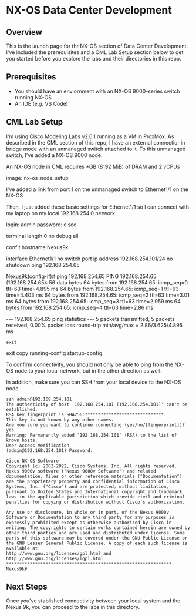 # NX-OS Data Center Development

## Overview 

This is the launch page for thr NX-OS section of Data Center Development. I've included the prerequisites and a CML Lab Setup section below to get you started before you explore the labs and their directories in this repo.


## Prerequisites

- You should have an enviornment with an NX-OS 9000-series switch running NX-OS.
- An IDE (e.g. VS Code)


## CML Lab Setup

I'm using Cisco Modeling Labs v2.6.1 running as a VM in ProxMox. As described in the CML section of this repo, I have an external connectior in bridge mode with an unmanaged switch attached to it. To this unmanaged switch, I've added a NX-OS 9000 node.

An NX-OS node in CML requires *GB (8192 MiB) of DRAM and 2 vCPUs

image: nx-os_node_setup

I've added a link from port 1 on the unmanaged switch to Ethernet1/1 on the NX-OS

Then, I just added these basic settings for Ethernet1/1 so I can connect with my laptop on my local 192.168.254.0 network:

login: admin
password: cisco

terminal length 0
no debug all

conf t
    hostname Nexus9k

interface Ethernet1/1
    no switch port
    ip address 192.168.254.101/24
    no shutdown
    ping 192.168.254.65

Nexus9k(config-if)# ping 192.168.254.65
PING 192.168.254.65 (192.168.254.65): 56 data bytes
64 bytes from 192.168.254.65: icmp_seq=0 ttl=63 time=4.895 ms
64 bytes from 192.168.254.65: icmp_seq=1 ttl=63 time=4.403 ms
64 bytes from 192.168.254.65: icmp_seq=2 ttl=63 time=3.01 ms
64 bytes from 192.168.254.65: icmp_seq=3 ttl=63 time=2.959 ms
64 bytes from 192.168.254.65: icmp_seq=4 ttl=63 time=2.86 ms

--- 192.168.254.65 ping statistics ---
5 packets transmitted, 5 packets received, 0.00% packet loss
round-trip min/avg/max = 2.86/3.625/4.895 ms


    exit
exit
copy running-config startup-config 


To confirm connectivity, you should not only be able to ping from the NX-OS node to your local network, but in the other direction as well.

In addition, make sure you can SSH from your local device to the NX-OS node.

```
ssh admin@192.168.254.101
The authenticity of host '192.168.254.101 (192.168.254.101)' can't be established.
RSA key fingerprint is SHA256:******************************.
This key is not known by any other names.
Are you sure you want to continue connecting (yes/no/[fingerprint])? yes
Warning: Permanently added '192.168.254.101' (RSA) to the list of known hosts.
User Access Verification
(admin@192.168.254.101) Password: 

Cisco NX-OS Software
Copyright (c) 2002-2022, Cisco Systems, Inc. All rights reserved.
Nexus 9000v software ("Nexus 9000v Software") and related documentation, files or other reference materials ("Documentation") are the proprietary property and confidential information of Cisco Systems, Inc. ("Cisco") and are protected, without limitation, pursuant to United States and International copyright and trademark laws in the applicable jurisdiction which provide civil and criminal penalties for copying or distribution without Cisco's authorization.

Any use or disclosure, in whole or in part, of the Nexus 9000v Software or Documentation to any third party for any purposes is expressly prohibited except as otherwise authorized by Cisco in writing. The copyrights to certain works contained herein are owned by other third parties and are used and distributed under license. Some parts of this software may be covered under the GNU Public License or the GNU Lesser General Public License. A copy of each such license is available at
http://www.gnu.org/licenses/gpl.html and
http://www.gnu.org/licenses/lgpl.html
***************************************************************
Nexus9k# 
```

## Next Steps

Once you've stablished connectivity between your local system and the Nexus 9k, you can proceed to the labs in this directory.
